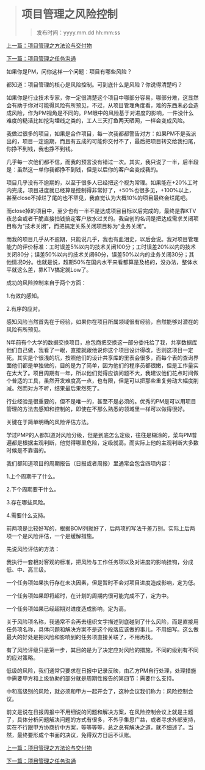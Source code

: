 ># 项目管理之风险控制
>
>>发布时间：yyyy.mm.dd hh:mm:ss

[上一篇：项目管理之方法论与交付物](https://t.zsxq.com/VJQnufE)

[下一篇：项目管理之任务沟通](https://t.zsxq.com/2B6qvFq)

如果你是PM，问你这样一个问题：项目有哪些风险？ 

都知道：项目管理的核心是风险控制。可到底什么是风险？你说得清楚吗？ 

如果你是行业技术专家，你一定很清楚这个项目中哪部分容易，哪部分难，这显然会有助于你对可能得风险有所预见，不过，从项目管理角度看，难的东西未必会造成风险，作为PM视角是不同的。PM眼中的风险基于对进度的影响，一件没什么难度的糙活比如挖沟埋线之类的，工人三天打鱼两天晒网，一样会变成风险。 

我做过很多的项目，如果是合作项目，每一次我都都警告对方：如果PM不是我派出的，项目一定逾期，而且有五成的可能你交付不了，最后把项目转交给我扫尾，你挣不到钱，我也挣不到钱。 

几乎每一次他们都不信，而我的预言没有错过一次。其实，我只说了一半，后半段是：虽然这一单你我都挣不到钱，但是以后你的客户会变成我的。 

项目几乎没有不逾期的，以至于很多人已经把这个视为常理。如果能在+20%工时内完成，项目进度就已经算是控制得非常好了，+50%也很多见，+100%以上，甚至close不掉烂了尾的也不罕见，我直觉认为大概10%的项目最终会烂尾吧。 

而close掉的项目中，至少也有一半不是达成项目目标以后完成的，最终是靠KTV夜总会或者干脆直接拍钱搞定客户放水过关的。我自创的名词是把达成需求关闭项目称为“技术关闭”，而把搞定关系关闭项目称为“业务关闭”。 

而我的项目几乎从不逾期，只能说几乎，我也有血泪史，以后会说。我对项目管理能力的评价标准：工时误差5%以内的技术关闭100分；工时误差20%以内的技术关闭80分；误差50%以内的技术关闭60分，误差50%以内的业务关闭30分；其他情况0分。也就是说，超期50%在国内水平来看都算是及格的，没办法，整体水平就这么差，靠KTV搞定就Low了。 

成功的风险控制来自于两个方面： 

1.有效的感知。

2.有序的应对。 

感知风险当然首先在于经验，如果你在项目所属领域很有经验，自然能够对潜在的风险有所预见。

 N年前有个大学的数据交换项目，总包商把交换这一部分委托给了我，共享数据库他们自己做，我看了一眼，直接就跟他说你这个项目设计得改，否则这项目一定死。其实是个很浅的坑，按照他们的设计共享库的里表会很多，而每个表的查询界面他们都是单独做的，目的是为了简单，因为他们的程序员都很嫩，但是工作量实在太大了。项目周期有一年，所以他们觉得应该问题不大，我建议他们花点时间做个普适的工具，虽然开发难度高一点，也有限，但是可以把那些重复劳动大幅度削减。然而对方不听，结果最后果然死了。 

行业经验是很重要的，但不是唯一的，甚至不是必须的。优秀的PM是可以用项目管理的方法去感知和控制的，即使在不那么熟悉的领域里一样可以做得很好。 

关键在于简单明确的风险评估方法。 

学过PMP的人都知道对风险分级，但是到底怎么定级，往往是糊涂的，菜鸟PM普遍都是根据主观判断，他觉得哪里危险，定级就高。而实际上他的主观判断大多数时候是不靠谱的。 

我们都知道项目的周期报告（日报或者周报）里通常会包含四项内容：

1.上个周期干了什么。

2.下个周期要干什么。 

3.存在哪些风险。 

4.需要什么支持。 

前两项是比较好写的，根据BOM列就好了，后两项的写法千差万别。实际上后两项一个是风险评估，一个是缓解措施。 

先说风险评估的方法： 

我执行一套相对客观的标准，把风险与工作任务项以及对进度的影响挂钩，分成低、中、高三级。 

一个任务项如果执行存在未决因素，但是暂时不会对项目进度造成影响，定为低。 

一个任务项如果即将超时，在计划的周期内很可能完成不了，定为中。 

一个任务项如果已经超期对进度造成影响，定为高。 

关于风险项名称，我通常不会再去组织文字描述到底碰到了什么风险，而是直接用任务项名称，具体问题和解决方案不是这个段落应该做的事儿，不用细写。这么做最大的好处是把风险和影响到的任务项直接关联了，不用再找。 

有了风险评级只是第一步，其目的是为了决定应对风险的措施，不同的级别有不同的应对策略。 

低级的风险，我们通常只要求在日报中记录反映，由乙方PM自行处理，处理措施中需要甲方和上级协助的部分就是周期性报告的第四节：需要什么支持。 

中和高级别的风险，就必须和甲方一起开会了，这种会议我们称为：风险控制会议。 

前文是说在日报周报中不用细说的问题和解决方案，在风险控制会议上就是主题了，具体分析问题解决问题的方式有很多，不外乎集思广益，或者寻求外部支持，实在不行跟甲方协商折中方案，等等等等，总之总有解决之道，就不细述了。当然，最终要形成个书面的决议，免得双方日后不认账。

[上一篇：项目管理之方法论与交付物](https://t.zsxq.com/VJQnufE)

[下一篇：项目管理之任务沟通](https://t.zsxq.com/2B6qvFq)




















​     











